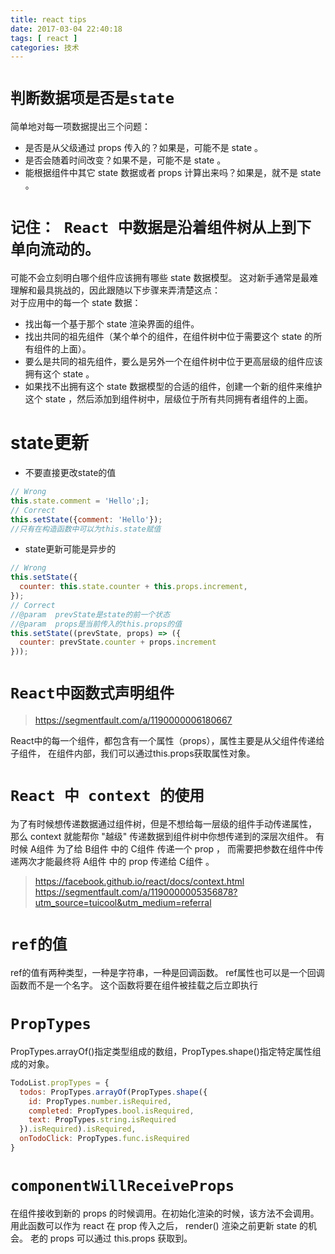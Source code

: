 ```yaml
---
title: react tips
date: 2017-03-04 22:40:18
tags: [ react ]
categories: 技术
---
```

#  `判断数据项是否是state `  

简单地对每一项数据提出三个问题：  
* 是否是从父级通过 props 传入的？如果是，可能不是 state 。
* 是否会随着时间改变？如果不是，可能不是 state 。
* 能根据组件中其它 state 数据或者 props 计算出来吗？如果是，就不是 state 。

#  `记住： React 中数据是沿着组件树从上到下单向流动的。`

可能不会立刻明白哪个组件应该拥有哪些 state 数据模型。
这对新手通常是最难理解和最具挑战的，因此跟随以下步骤来弄清楚这点：   
对于应用中的每一个 state 数据：
* 找出每一个基于那个 state 渲染界面的组件。
* 找出共同的祖先组件（某个单个的组件，在组件树中位于需要这个 state 的所有组件的上面）。
* 要么是共同的祖先组件，要么是另外一个在组件树中位于更高层级的组件应该拥有这个 state 。
* 如果找不出拥有这个 state 数据模型的合适的组件，创建一个新的组件来维护这个 state ，然后添加到组件树中，层级位于所有共同拥有者组件的上面。

# state更新

* 不要直接更改state的值
```javascript
// Wrong
this.state.comment = 'Hello';];
// Correct
this.setState({comment: 'Hello'});
//只有在构造函数中可以为this.state赋值
```
* state更新可能是异步的
```javascript
// Wrong
this.setState({
  counter: this.state.counter + this.props.increment,
});
// Correct 
//@param  prevState是state的前一个状态
//@param  props是当前传入的this.props的值
this.setState((prevState, props) => ({
  counter: prevState.counter + props.increment
}));
```

#  `React中函数式声明组件`
> https://segmentfault.com/a/1190000006180667

React中的每一个组件，都包含有一个属性（props），属性主要是从父组件传递给子组件，
在组件内部，我们可以通过this.props获取属性对象。

#  `React 中 context 的使用`

为了有时候想传递数据通过组件树，但是不想给每一层级的组件手动传递属性，
那么 context 就能帮你 "越级" 传递数据到组件树中你想传递到的深层次组件。
有时候 A组件 为了给 B组件 中的 C组件 传递一个 prop ，
而需要把参数在组件中传递两次才能最终将 A组件 中的 prop 传递给 C组件 。

> https://facebook.github.io/react/docs/context.html
> https://segmentfault.com/a/1190000005356878?utm_source=tuicool&utm_medium=referral

# `ref的值`
ref的值有两种类型，一种是字符串，一种是回调函数。
ref属性也可以是一个回调函数而不是一个名字。   这个函数将要在组件被挂载之后立即执行

# `PropTypes`
PropTypes.arrayOf()指定类型组成的数组，PropTypes.shape()指定特定属性组成的对象。

```js
TodoList.propTypes = {
  todos: PropTypes.arrayOf(PropTypes.shape({
    id: PropTypes.number.isRequired,
    completed: PropTypes.bool.isRequired,
    text: PropTypes.string.isRequired
  }).isRequired).isRequired,
  onTodoClick: PropTypes.func.isRequired
}
```
# `componentWillReceiveProps`

在组件接收到新的 props 的时候调用。在初始化渲染的时候，该方法不会调用。
用此函数可以作为 react 在 prop 传入之后， render() 渲染之前更新 state 的机会。
老的 props 可以通过 this.props 获取到。
